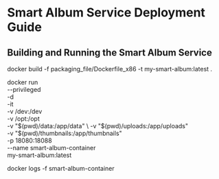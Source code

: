 # Smart Album Service Deployment Guide

## Building and Running the Smart Album Service
docker build -f packaging_file/Dockerfile_x86 -t my-smart-album:latest .

docker run \
    --privileged \
    -d \
    -it \
    -v /dev:/dev \
    -v /opt:/opt \
    -v "$(pwd)/data:/app/data" \
    -v "$(pwd)/uploads:/app/uploads" \
    -v "$(pwd)/thumbnails:/app/thumbnails" \
    -p 18080:18088 \
    --name smart-album-container \
    my-smart-album:latest

docker logs -f smart-album-container


